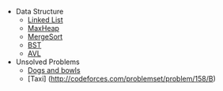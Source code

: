 - Data Structure
  - [Linked List](dataStructure/linkList)
  - [MaxHeap](dataStructure/maxHeap)
  - [MergeSort](dataStructure/MergeSort)
  - [BST](dataStructure/BST)
  - [AVL](dataStructure/AVL)
- Unsolved Problems
  - [Dogs and bowls](http://codeforces.com/gym/100944/problem/D?locale=en)
  - [Taxi] (http://codeforces.com/problemset/problem/158/B)
